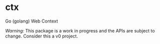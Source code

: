 # ctx
Go (golang) Web Context

*Warning:* This package is a work in progress and the APIs are subject to change.
Consider this a v0 project.
